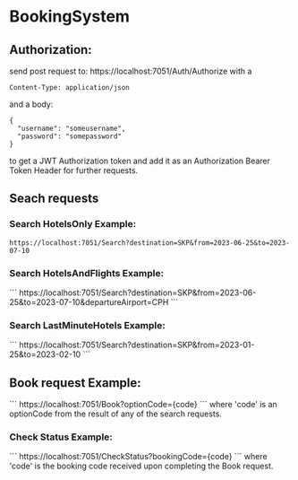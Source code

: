 # BookingSystem

<h2>Authorization:</h2>

send post request to: https://localhost:7051/Auth/Authorize
with a 

```
Content-Type: application/json
```

and a body:

```
{
  "username": "someusername",
  "password": "somepassword"
}
```
to get a JWT Authorization token and add it as an Authorization Bearer Token Header for further requests.

<h2>Seach requests</h2>

<h3>Search HotelsOnly Example:</h3>

```
https://localhost:7051/Search?destination=SKP&from=2023-06-25&to=2023-07-10
```

<h3>Search HotelsAndFlights Example:</h3>
```
https://localhost:7051/Search?destination=SKP&from=2023-06-25&to=2023-07-10&departureAirport=CPH
```

<h3>Search LastMinuteHotels Example:</h3>
```
https://localhost:7051/Search?destination=SKP&from=2023-01-25&to=2023-02-10
```

<h2>Book request Example:</h2>
```
https://localhost:7051/Book?optionCode={code}
```
where 'code' is an optionCode from the result of any of the search requests.

<h3>Check Status Example:</h3>
```
https://localhost:7051/CheckStatus?bookingCode={code}
```
where 'code' is the booking code received upon completing the Book request.